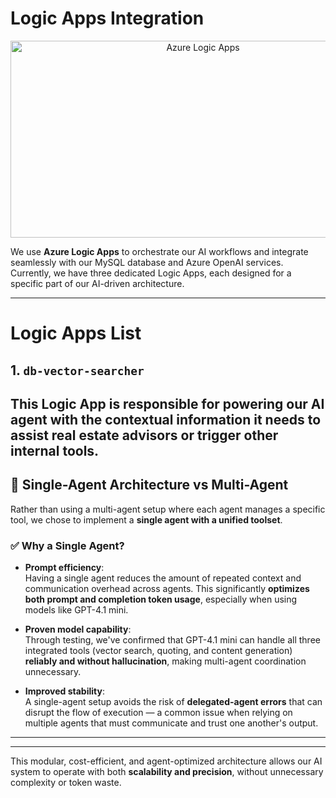 # Logic Apps Integration

<p align="center">
  <img src="https://azure.microsoft.com/svghandler/logic-apps/?width=600&height=315" alt="Azure Logic Apps" width="600" height="315">
</p>

We use **Azure Logic Apps** to orchestrate our AI workflows and integrate seamlessly with our MySQL database and Azure OpenAI services. Currently, we have three dedicated Logic Apps, each designed for a specific part of our AI-driven architecture.

---
# Logic Apps List

## 1. `db-vector-searcher`

This Logic App is responsible for powering our AI agent with the contextual information it needs to assist real estate advisors or trigger other internal tools.
---

## 🧠 Single-Agent Architecture vs Multi-Agent

Rather than using a multi-agent setup where each agent manages a specific tool, we chose to implement a **single agent with a unified toolset**.

### ✅ Why a Single Agent?

- **Prompt efficiency**:  
  Having a single agent reduces the amount of repeated context and communication overhead across agents. This significantly **optimizes both prompt and completion token usage**, especially when using models like GPT-4.1 mini.

- **Proven model capability**:  
  Through testing, we've confirmed that GPT-4.1 mini can handle all three integrated tools (vector search, quoting, and content generation) **reliably and without hallucination**, making multi-agent coordination unnecessary.

- **Improved stability**:  
  A single-agent setup avoids the risk of **delegated-agent errors** that can disrupt the flow of execution — a common issue when relying on multiple agents that must communicate and trust one another's output.

---
---

This modular, cost-efficient, and agent-optimized architecture allows our AI system to operate with both **scalability and precision**, without unnecessary complexity or token waste.
